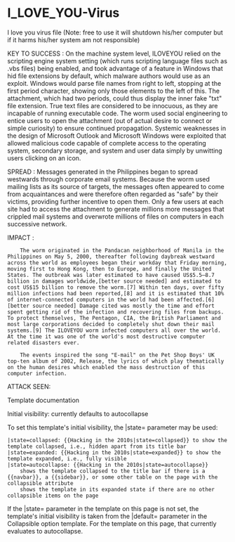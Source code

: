 # I_LOVE_YOU-Virus
I love you virus file (Note: free to use it will shutdown his/her computer but if it harms his/her system am not responsible)

KEY TO SUCCESS :
        On the machine system level, ILOVEYOU relied on the scripting engine system setting (which runs scripting language files such as .vbs files) being enabled, and took advantage of a feature in Windows that hid file extensions by default, which malware authors would use as an exploit. Windows would parse file names from right to left, stopping at the first period character, showing only those elements to the left of this. The attachment, which had two periods, could thus display the inner fake "txt" file extension. True text files are considered to be innocuous, as they are incapable of running executable code. The worm used social engineering to entice users to open the attachment (out of actual desire to connect or simple curiosity) to ensure continued propagation. Systemic weaknesses in the design of Microsoft Outlook and Microsoft Windows were exploited that allowed malicious code capable of complete access to the operating system, secondary storage, and system and user data simply by unwitting users clicking on an icon. 

SPREAD :
        Messages generated in the Philippines began to spread westwards through corporate email systems. Because the worm used mailing lists as its source of targets, the messages often appeared to come from acquaintances and were therefore often regarded as "safe" by their victims, providing further incentive to open them. Only a few users at each site had to access the attachment to generate millions more messages that crippled mail systems and overwrote millions of files on computers in each successive network.
     
 IMPACT :

        The worm originated in the Pandacan neighborhood of Manila in the Philippines on May 5, 2000, thereafter following daybreak westward across the world as employees began their workday that Friday morning, moving first to Hong Kong, then to Europe, and finally the United States. The outbreak was later estimated to have caused US$5.5–8.7 billion in damages worldwide,[better source needed] and estimated to cost US$15 billion to remove the worm.[7] Within ten days, over fifty million infections had been reported,[8] and it is estimated that 10% of internet-connected computers in the world had been affected.[6][better source needed] Damage cited was mostly the time and effort spent getting rid of the infection and recovering files from backups. To protect themselves, The Pentagon, CIA, the British Parliament and most large corporations decided to completely shut down their mail systems.[9] The ILOVEYOU worm infected computers all over the world. At the time it was one of the world's most destructive computer related disasters ever.

        The events inspired the song "E-mail" on the Pet Shop Boys' UK top-ten album of 2002, Release, the lyrics of which play thematically on the human desires which enabled the mass destruction of this computer infection. 
        
ATTACK SEEN: 

Template documentation

Initial visibility: currently defaults to autocollapse

To set this template's initial visibility, the |state= parameter may be used:

    |state=collapsed: {{Hacking in the 2010s|state=collapsed}} to show the template collapsed, i.e., hidden apart from its title bar
    |state=expanded: {{Hacking in the 2010s|state=expanded}} to show the template expanded, i.e., fully visible
    |state=autocollapse: {{Hacking in the 2010s|state=autocollapse}}
        shows the template collapsed to the title bar if there is a {{navbar}}, a {{sidebar}}, or some other table on the page with the collapsible attribute
        shows the template in its expanded state if there are no other collapsible items on the page

If the |state= parameter in the template on this page is not set, the template's initial visibility is taken from the |default= parameter in the Collapsible option template. For the template on this page, that currently evaluates to autocollapse. 
